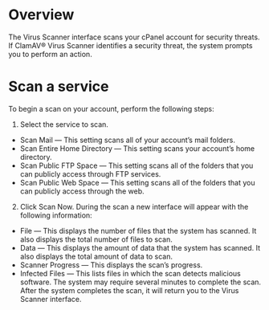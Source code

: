 # Overview

The Virus Scanner interface scans your cPanel account for security threats. If ClamAV® Virus Scanner identifies a security threat, the system prompts you to perform an action.

# Scan a service

To begin a scan on your account, perform the following steps:

1. Select the service to scan.
- Scan Mail — This setting scans all of your account’s mail folders.
- Scan Entire Home Directory — This setting scans your account’s home directory.
- Scan Public FTP Space — This setting scans all of the folders that you can publicly access through FTP services.
- Scan Public Web Space — This setting scans all of the folders that you can publicly access through the web.
2. Click Scan Now. During the scan a new interface will appear with the following information:
- File — This displays the number of files that the system has scanned. It also displays the total number of files to scan.
- Data — This displays the amount of data that the system has scanned. It also displays the total amount of data to scan.
- Scanner Progress — This displays the scan’s progress.
- Infected Files — This lists files in which the scan detects malicious software. The system may require several minutes to complete the scan. After the system completes the scan, it will return you to the Virus Scanner interface.
